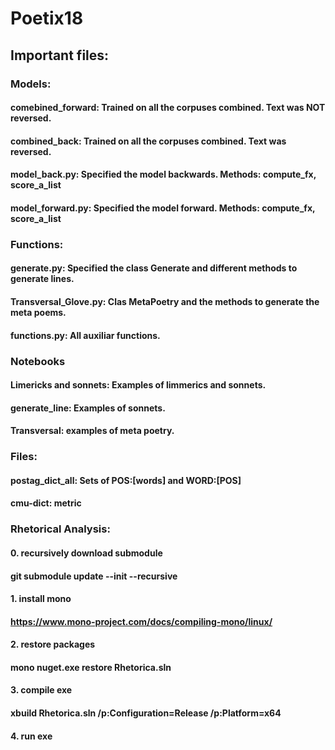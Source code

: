 # Poetix18


## Important files:

### Models:
  #### comebined_forward: Trained on all the corpuses combined. Text was NOT reversed.
  #### combined_back: Trained on all the corpuses combined. Text was reversed.
  #### model_back.py: Specified the model backwards. Methods:  compute_fx, score_a_list
  #### model_forward.py: Specified the model forward. Methods:  compute_fx, score_a_list
  
### Functions:
  #### generate.py: Specified the class Generate and different methods to generate lines.
  #### Transversal_Glove.py: Clas MetaPoetry and the methods to generate the meta poems.
  #### functions.py: All auxiliar functions.
  
### Notebooks
#### Limericks and sonnets: Examples of limmerics and sonnets.
#### generate_line: Examples of sonnets.
#### Transversal: examples of meta poetry.


### Files:

#### postag_dict_all: Sets of POS:[words] and WORD:[POS]
#### cmu-dict: metric

### Rhetorical Analysis:

#### 0. recursively download submodule
#### git submodule update --init --recursive

#### 1. install mono
#### https://www.mono-project.com/docs/compiling-mono/linux/

#### 2. restore packages
#### mono nuget.exe restore Rhetorica.sln 

#### 3. compile exe
#### xbuild Rhetorica.sln /p:Configuration=Release /p:Platform=x64

#### 4. run exe
